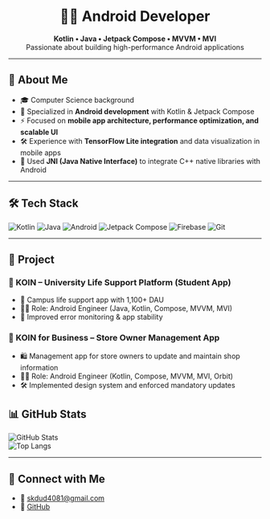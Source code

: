 <h1 align="center">👨‍💻 Android Developer</h1>
<p align="center">
  <b>Kotlin • Java • Jetpack Compose • MVVM • MVI</b><br>
  Passionate about building high-performance Android applications
</p>

---

## 🚀 About Me
- 🎓 Computer Science background  
- 📱 Specialized in **Android development** with Kotlin & Jetpack Compose  
- ⚡ Focused on **mobile app architecture, performance optimization, and scalable UI**  
- 🛠 Experience with **TensorFlow Lite integration** and data visualization in mobile apps
- 🔗 Used **JNI (Java Native Interface)** to integrate C++ native libraries with Android

---

## 🛠 Tech Stack
![Kotlin](https://img.shields.io/badge/Kotlin-7F52FF?style=for-the-badge&logo=kotlin&logoColor=white)
![Java](https://img.shields.io/badge/Java-007396?style=for-the-badge&logo=java&logoColor=white)
![Android](https://img.shields.io/badge/Android-3DDC84?style=for-the-badge&logo=android&logoColor=white)
![Jetpack Compose](https://img.shields.io/badge/Jetpack%20Compose-4285F4?style=for-the-badge&logo=jetpack-compose&logoColor=white)
![Firebase](https://img.shields.io/badge/Firebase-FFCA28?style=for-the-badge&logo=firebase&logoColor=black)
![Git](https://img.shields.io/badge/Git-F05032?style=for-the-badge&logo=git&logoColor=white)

---
## 📂 Project
### 📌 KOIN – University Life Support Platform (Student App)
- 🏫 Campus life support app with 1,100+ DAU  
- 👨‍💻 Role: Android Engineer (Java, Kotlin, Compose, MVVM, MVI)  
- 🔧 Improved error monitoring & app stability  

### 📌 KOIN for Business – Store Owner Management App
- 🛍️ Management app for store owners to update and maintain shop information  
- 👨‍💻 Role: Android Engineer (Kotlin, Compose, MVVM, MVI, Orbit)  
- 🛠 Implemented design system and enforced mandatory updates  

## 📊 GitHub Stats
![GitHub Stats](https://github-readme-stats.vercel.app/api?username=skdud0629&show_icons=true&theme=radical)  
![Top Langs](https://github-readme-stats.vercel.app/api/top-langs/?username=skdud0629&layout=compact&theme=radical)  

---

## 🔗 Connect with Me
- 📧 skdud4081@gmail.com  
- 🐙 [GitHub](https://github.com/skdud0629)  
